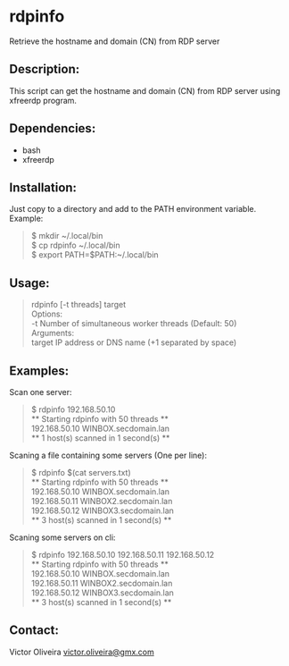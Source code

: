 # rdpinfo
Retrieve the hostname and domain (CN) from RDP server

## Description:
This script can get the hostname and domain (CN) from RDP server using xfreerdp program.

## Dependencies:
- bash
- xfreerdp

## Installation:
Just copy to a directory and add to the PATH environment variable.
Example:
>$ mkdir ~/.local/bin  
$ cp rdpinfo ~/.local/bin  
$ export PATH=$PATH:~/.local/bin

## Usage:
>rdpinfo [-t threads] target  
Options:  
-t Number of simultaneous worker threads (Default: 50)  
Arguments:  
target IP address or DNS name (+1 separated by space)

## Examples:
Scan one server:  
>$ rdpinfo 192.168.50.10  
** Starting rdpinfo with 50 threads **  
192.168.50.10	WINBOX.secdomain.lan  
** 1 host(s) scanned in 1 second(s) **  

Scaning a file containing some servers (One per line):
>$ rdpinfo $(cat servers.txt)  
** Starting rdpinfo with 50 threads **  
192.168.50.10	WINBOX.secdomain.lan  
192.168.50.11	WINBOX2.secdomain.lan  
192.168.50.12	WINBOX3.secdomain.lan  
** 3 host(s) scanned in 1 second(s) **  

Scaning some servers on cli:
>$ rdpinfo 192.168.50.10 192.168.50.11 192.168.50.12  
** Starting rdpinfo with 50 threads **  
192.168.50.10	WINBOX.secdomain.lan  
192.168.50.11	WINBOX2.secdomain.lan  
192.168.50.12	WINBOX3.secdomain.lan  
** 3 host(s) scanned in 1 second(s) **  

## Contact:
Victor Oliveira <victor.oliveira@gmx.com>